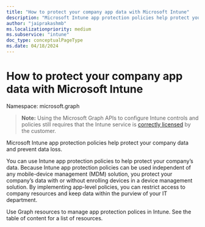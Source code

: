 ```yaml
---
title: "How to protect your company app data with Microsoft Intune"
description: "Microsoft Intune app protection policies help protect your company data and prevent data loss."
author: "jaiprakashmb"
ms.localizationpriority: medium
ms.subservice: "intune"
doc_type: conceptualPageType
ms.date: 04/18/2024
---
```


# How to protect your company app data with Microsoft Intune

Namespace: microsoft.graph

> **Note:** Using the Microsoft Graph APIs to configure Intune controls and policies still requires that the Intune service is [correctly licensed](https://www.microsoft.com/en-us/cloud-platform/microsoft-intune-pricing) by the customer.

Microsoft Intune app protection policies help protect your company data and prevent data loss.

You can use Intune app protection policies to help protect your company’s data. Because Intune app protection policies can be used independent of any mobile-device management (MDM) solution, you protect your company’s data with or without enrolling devices in a device management solution. By implementing app-level policies, you can restrict access to company resources and keep data within the purview of your IT department.

Use Graph resources to manage app protection polices in Intune. See the table of content for a list of resources.
